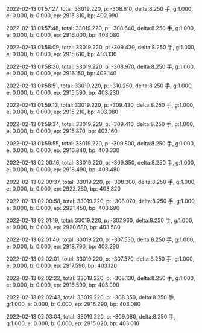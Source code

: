 2022-02-13 01:57:27, total: 33019.220, p: -308.610, delta:8.250 手, g:1.000, e: 0.000, b: 0.000, ep: 2915.310, bp: 402.990

2022-02-13 01:57:48, total: 33019.220, p: -308.640, delta:8.250 手, g:1.000, e: 0.000, b: 0.000, ep: 2916.000, bp: 403.080

2022-02-13 01:58:09, total: 33019.220, p: -309.430, delta:8.250 手, g:1.000, e: 0.000, b: 0.000, ep: 2915.610, bp: 403.130

2022-02-13 01:58:30, total: 33019.220, p: -308.970, delta:8.250 手, g:1.000, e: 0.000, b: 0.000, ep: 2916.150, bp: 403.140

2022-02-13 01:58:51, total: 33019.220, p: -310.250, delta:8.250 手, g:1.000, e: 0.000, b: 0.000, ep: 2915.590, bp: 403.230

2022-02-13 01:59:13, total: 33019.220, p: -309.430, delta:8.250 手, g:1.000, e: 0.000, b: 0.000, ep: 2915.210, bp: 403.080

2022-02-13 01:59:34, total: 33019.220, p: -309.410, delta:8.250 手, g:1.000, e: 0.000, b: 0.000, ep: 2915.870, bp: 403.160

2022-02-13 01:59:55, total: 33019.220, p: -309.800, delta:8.250 手, g:1.000, e: 0.000, b: 0.000, ep: 2916.840, bp: 403.330

2022-02-13 02:00:16, total: 33019.220, p: -309.350, delta:8.250 手, g:1.000, e: 0.000, b: 0.000, ep: 2918.490, bp: 403.480

2022-02-13 02:00:37, total: 33019.220, p: -308.300, delta:8.250 手, g:1.000, e: 0.000, b: 0.000, ep: 2922.260, bp: 403.820

2022-02-13 02:00:58, total: 33019.220, p: -308.070, delta:8.250 手, g:1.000, e: 0.000, b: 0.000, ep: 2921.450, bp: 403.690

2022-02-13 02:01:19, total: 33019.220, p: -307.960, delta:8.250 手, g:1.000, e: 0.000, b: 0.000, ep: 2920.680, bp: 403.580

2022-02-13 02:01:40, total: 33019.220, p: -307.530, delta:8.250 手, g:1.000, e: 0.000, b: 0.000, ep: 2918.790, bp: 403.290

2022-02-13 02:02:01, total: 33019.220, p: -307.370, delta:8.250 手, g:1.000, e: 0.000, b: 0.000, ep: 2917.590, bp: 403.120

2022-02-13 02:02:22, total: 33019.220, p: -308.130, delta:8.250 手, g:1.000, e: 0.000, b: 0.000, ep: 2916.590, bp: 403.090

2022-02-13 02:02:43, total: 33019.220, p: -308.350, delta:8.250 手, g:1.000, e: 0.000, b: 0.000, ep: 2916.290, bp: 403.080

2022-02-13 02:03:04, total: 33019.220, p: -309.060, delta:8.250 手, g:1.000, e: 0.000, b: 0.000, ep: 2915.020, bp: 403.010